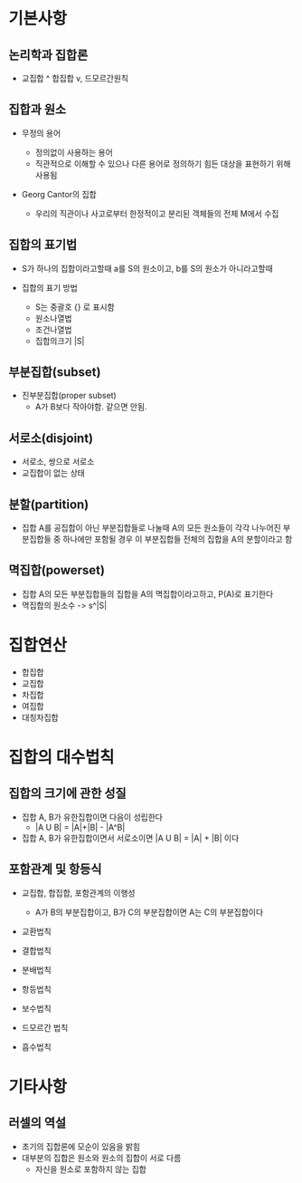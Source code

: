 # 기본사항
## 논리학과 집합론
* 교집합 ^ 합집합 v, 드모르간원칙

## 집합과 원소
* 무정의 용어
  * 정의없이 사용하는 용어
  * 직관적으로 이해할 수 있으나 다른 용어로 정의하기 힘든 대상을 표현하기 위해 사용됨

* Georg Cantor의 집합
  * 우리의 직관이나 사고로부터 한정적이고 분리된 객체들의 전체 M에서 수집

## 집합의 표기법
* S가 하나의 집합이라고할때 a를 S의 원소이고, b를 S의 원소가 아니라고할때

* 집합의 표기 방법
  * S는 중괄호 {} 로 표시함
  * 원소나열법
  * 조건나열법
  * 집합의크기 |S|

## 부분집합(subset)
* 진부분집합(proper subset)
  * A가 B보다 작아야함. 같으면 안됨.

## 서로소(disjoint)
* 서로소, 쌍으로 서로소
* 교집합이 없는 상태

## 분할(partition)
* 집합 A를 공집합이 아닌 부분집합들로 나눌때 A의 모든 원소들이 각각 나누어진 부분집합들 중 하나에만 포함될 경우 이 부분집합들 전체의 집합을 A의 분할이라고 함

## 멱집합(powerset)
* 집합 A의 모든 부분집합들의 집합을 A의 멱집합이라고하고, P(A)로 표기한다
* 멱집합의 원소수 -> s^|S|

# 집합연산
* 합집합
* 교집합
* 차집합
* 여집합
* 대칭차집합

# 집합의 대수법칙
## 집합의 크기에 관한 성질
* 집합 A, B가 유한집합이면 다음이 성립한다
  * |A U B| = |A|+|B| - |A^B|
* 집합 A, B가 유한집합이면서 서로소이면 |A U B| = |A| + |B| 이다

## 포함관계 및 항등식
* 교집합, 합집합, 포함관계의 이행성
  * A가 B의 부분집합이고, B가 C의 부분집합이면 A는 C의 부분집합이다

* 교환법칙
* 결합법칙
* 분배법칙
* 항등법칙
* 보수법칙
* 드모르간 법칙
* 흡수법칙

# 기타사항
## 러셀의 역설
* 초기의 집합론에 모순이 있음을 밝힘
* 대부분의 집합은 원소와 원소의 집합이 서로 다름
  * 자신을 원소로 포함하지 않는 집합
